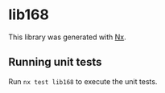 # lib168

This library was generated with [Nx](https://nx.dev).

## Running unit tests

Run `nx test lib168` to execute the unit tests.
